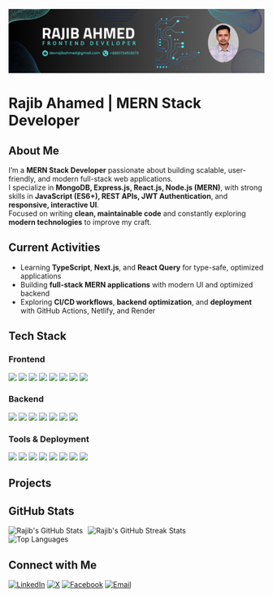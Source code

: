 ![logo](https://github.com/Rajib-Ahmed32/Rajib-Ahmed32/blob/4120915a893564337058c7f9e13d98984b2ba428/linkedin_banner_rajib.png)

# Rajib Ahamed | MERN Stack Developer

## About Me

I’m a **MERN Stack Developer** passionate about building scalable, user-friendly, and modern full-stack web applications.  
I specialize in **MongoDB, Express.js, React.js, Node.js (MERN)**, with strong skills in **JavaScript (ES6+), REST APIs, JWT Authentication**, and **responsive, interactive UI**.  
Focused on writing **clean, maintainable code** and constantly exploring **modern technologies** to improve my craft.

## Current Activities

- Learning **TypeScript**, **Next.js**, and **React Query** for type-safe, optimized applications  
- Building **full-stack MERN applications** with modern UI and optimized backend  
- Exploring **CI/CD workflows**, **backend optimization**, and **deployment** with GitHub Actions, Netlify, and Render

## Tech Stack

### Frontend
<p>
  <img src="https://img.shields.io/badge/React-61DAFB?style=for-the-badge&logo=react&logoColor=white" />
  <img src="https://img.shields.io/badge/JavaScript-F7DF1E?style=for-the-badge&logo=javascript&logoColor=black" />
  <img src="https://img.shields.io/badge/TypeScript-3178C6?style=for-the-badge&logo=typescript&logoColor=white" />
  <img src="https://img.shields.io/badge/TailwindCSS-38B2AC?style=for-the-badge&logo=tailwind-css&logoColor=white" />
  <img src="https://img.shields.io/badge/ShadCN_UI-5A0EF8?style=for-the-badge&logo=shadcn&logoColor=white" />
  <img src="https://img.shields.io/badge/Framer_Motion-0055FF?style=for-the-badge&logo=framer&logoColor=white" />
  <img src="https://img.shields.io/badge/Bootstrap-7952B3?style=for-the-badge&logo=bootstrap&logoColor=white" />
  <img src="https://img.shields.io/badge/Responsive_Design-FF5733?style=for-the-badge&logo=css3&logoColor=white" />
</p>

### Backend
<p>
  <img src="https://img.shields.io/badge/Node.js-339933?style=for-the-badge&logo=node.js&logoColor=white" />
  <img src="https://img.shields.io/badge/Express.js-404d59?style=for-the-badge&logo=express&logoColor=white" />
  <img src="https://img.shields.io/badge/MongoDB-4EA94B?style=for-the-badge&logo=mongodb&logoColor=white" />
  <img src="https://img.shields.io/badge/JWT-000000?style=for-the-badge&logo=json-web-tokens&logoColor=white" />
  <img src="https://img.shields.io/badge/Bcrypt-6CC24A?style=for-the-badge&logo=bcrypt&logoColor=white" />
  <img src="https://img.shields.io/badge/RESTful_APIs-FF5733?style=for-the-badge&logo=postman&logoColor=white" />
  <img src="https://img.shields.io/badge/Socket.io-010101?style=for-the-badge&logo=socket.io&logoColor=white" />
</p>

### Tools & Deployment
<p>
  <img src="https://img.shields.io/badge/Firebase-039BE5?style=for-the-badge&logo=firebase" />
  <img src="https://img.shields.io/badge/Netlify-00C7B7?style=for-the-badge&logo=netlify&logoColor=white" />
  <img src="https://img.shields.io/badge/Render-46E3B7?style=for-the-badge&logo=render&logoColor=white" />
  <img src="https://img.shields.io/badge/Heroku-430098?style=for-the-badge&logo=heroku&logoColor=white" />
  <img src="https://img.shields.io/badge/GitHub-181717?style=for-the-badge&logo=github&logoColor=white" />
  <img src="https://img.shields.io/badge/GitHub_Actions-2671E5?style=for-the-badge&logo=githubactions&logoColor=white" />
  <img src="https://img.shields.io/badge/Postman-FF6C37?style=for-the-badge&logo=postman&logoColor=white" />
  <img src="https://img.shields.io/badge/Axios-5A29E4?style=for-the-badge&logo=axios&logoColor=white" />
</p>

## Projects 

## GitHub Stats

<div style="display: flex; gap: 10px; flex-wrap: wrap;">
  <img src="https://github-readme-stats.vercel.app/api?username=Rajib-Ahmed32&theme=swift&hide_border=false&include_all_commits=true&count_private=false" alt="Rajib's GitHub Stats" />
  <img src="https://nirzak-streak-stats.vercel.app/?user=Rajib-Ahmed32&theme=swift&hide_border=false" alt="Rajib's GitHub Streak Stats" />
</div>

<img src="https://github-readme-stats.vercel.app/api/top-langs/?username=Rajib-Ahmed32&theme=swift&hide_border=false&include_all_commits=true&count_private=false&layout=compact" alt="Top Languages" />


## Connect with Me

[![LinkedIn](https://img.shields.io/badge/LinkedIn-%230077B5.svg?logo=linkedin&logoColor=white)](https://www.linkedin.com/in/rajib-ahmed-15997626a/) 
[![X](https://img.shields.io/badge/X-black.svg?logo=X&logoColor=white)](https://x.com/rajibahmed25032?t=E6aGTideV_wqSXsmap98YQ&s=09) 
[![Facebook](https://img.shields.io/badge/Facebook-%231877F2.svg?logo=facebook&logoColor=white)](https://www.facebook.com/rajib.ahmed.632184)
[![Email](https://img.shields.io/badge/Email-%23D14836.svg?logo=gmail&logoColor=white)](mailto:devrajibahmed@gmail.com)


<!-- Proudly created with GPRM ( https://gprm.itsvg.in ) -->
